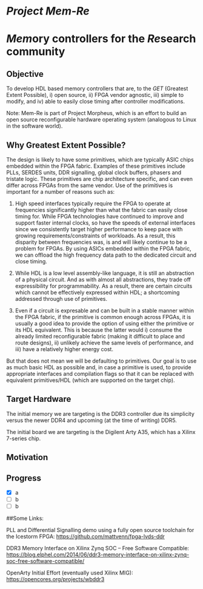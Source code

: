 # *Project Mem-Re*
# *Mem*ory controllers for the *Re*search community

## Objective
To develop HDL based memory controllers that are, to the *GET* (Greatest Extent Possible), i) open source, ii) FPGA vendor agnostic, iii) simple to modify, and iv) able to easily close timing after controller modifications. 

Note: Mem-Re is part of Project Morpheus, which is an effort to build an open source reconfigurable hardware operating system (analogous to Linux in the software world). 


## Why Greatest Extent Possible?
The design is likely to have some primitives, which are typically ASIC chips embedded within the FPGA fabric. Examples of these primitives include PLLs, SERDES units, DDR signalling, global clock buffers, phasers and tristate logic. These primitives are chip architecture specific, and can even differ across FPGAs from the same vendor. Use of the primitives is important for a number of reasons such as: 

1. High speed interfaces typically require the FPGA to operate at frequencies significantly higher than what the fabric can easily close timing for. While FPGA technologies have continued to improve and support faster internal clocks, so have the speeds of external interfaces since we consistently target higher performance to keep pace with growing requirements/constraints of workloads.  As a result, this disparity between frequencies was, is and will likely continue to be a problem for FPGAs. By using ASICs embedded within the FPGA fabric, we can offload the high frequency data path to the dedicated circuit and close timing. 

2. While HDL is a low level assembly-like language, it is still an abstraction of a physical circuit. And as with almost all abstractions, they trade off expressibility for programmability. As a result, there are certain circuits which cannot be effectively expressed within HDL; a shortcoming addressed through use of primitives. 

3. Even if a circuit is expresable and can be built in a stable manner within the FPGA fabric, if the primitive is common enough across FPGAs, it is usually a good idea to provide the option of using either the primitive or its HDL equivalent. This is because the latter would i) consume the already limited reconfigurable fabric (making it difficult to place and route designs), ii) unlikely achieve the same levels of performance, and iii) have a relatively higher energy cost. 


But that does not mean we will be defaulting to primitives. Our goal is to use as much basic HDL as possible and, in case a primitive is used, to provide appropriate interfaces and compilation flags so that it can be replaced with equivalent primitives/HDL (which are supported on the target chip). 

## Target Hardware

The initial memory we are targeting is the DDR3 controller due its simplicity versus the newer DDR4 and upcoming (at the time of writing) DDR5.

The initial board we are targeting is the Digilent Arty A35, which has a Xilinx 7-series chip. 

## Motivation




## Progress

- [x] a
- [ ] b
- [ ] b

##Some Links:

PLL and Differential Signalling demo using a fully open source toolchain for the Icestorm FPGA: https://github.com/mattvenn/fpga-lvds-ddr


DDR3 Memory Interface on Xilinx Zynq SOC – Free Software Compatible:
https://blog.elphel.com/2014/06/ddr3-memory-interface-on-xilinx-zynq-soc-free-software-compatible/


OpenArty Initial Effort (eventually used Xilinx MIG):
https://opencores.org/projects/wbddr3
